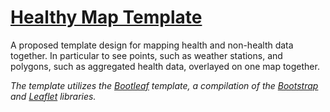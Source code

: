 <a href="http://geospatialem.github.io/healthy-map/">Healthy Map Template</a>
==============

A proposed template design for mapping health and non-health data together. In particular to see points, such as weather stations, and polygons, such as aggregated health data, overlayed on one map together.

*The template utilizes the <a href="https://github.com/bmcbride/bootleaf">Bootleaf</a> template, a compilation of the <a href="https://github.com/twbs/bootstrap">Bootstrap</a> and <a href="https://github.com/Leaflet/Leaflet/">Leaflet</a> libraries.*
